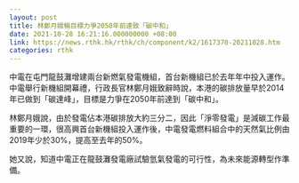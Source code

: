 ```yaml
---
layout: post
title: 林鄭月娥稱目標力爭2050年前達致「碳中和」
date: 2021-10-28 16:21:16.000000000 +08:00
link: https://news.rthk.hk/rthk/ch/component/k2/1617370-20211028.htm
categories: rthk
---
```


中電在屯門龍鼓灘增建兩台新燃氣發電機組，首台新機組已於去年年中投入運作。中電舉行新機組開幕禮，行政長官林鄭月娥致辭時說，本港的碳排放量早於2014年已做到「碳達峰」，目標是力爭在2050年前達到「碳中和」。

林鄭月娥說，由於發電佔本港碳排放大約三分二，因此「淨零發電」是減碳工作最重要的一環，很高興首台新機組投入運作後，中電發電燃料組合中的天然氣比例由2019年少於30%，提高至去年的50%。

她又說，知道中電正在龍鼓灘發電廠試驗氫氣發電的可行性，為未來能源轉型作準備。
